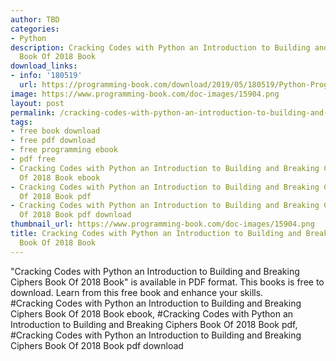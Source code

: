 ```yaml
---
author: TBD
categories:
- Python
description: Cracking Codes with Python an Introduction to Building and Breaking Ciphers
  Book Of 2018 Book
download_links:
- info: '180519'
  url: https://programming-book.com/download/2019/05/180519/Python-Programming123uo00es0153.pdf
image: https://www.programming-book.com/doc-images/15904.png
layout: post
permalink: /cracking-codes-with-python-an-introduction-to-building-and-breaking-ciphers-book.html
tags:
- free book download
- free pdf download
- free programming ebook
- pdf free
- Cracking Codes with Python an Introduction to Building and Breaking Ciphers Book
  Of 2018 Book ebook
- Cracking Codes with Python an Introduction to Building and Breaking Ciphers Book
  Of 2018 Book pdf
- Cracking Codes with Python an Introduction to Building and Breaking Ciphers Book
  Of 2018 Book pdf download
thumbnail_url: https://www.programming-book.com/doc-images/15904.png
title: Cracking Codes with Python an Introduction to Building and Breaking Ciphers
  Book Of 2018 Book
---
```


 
<div class="item-desc text-justify">
  "Cracking Codes with Python an Introduction to Building and Breaking Ciphers Book Of 2018 Book" is available in PDF format. This books is free to download. Learn from this free book and enhance your skills.
  <br>
  #Cracking Codes with Python an Introduction to Building and Breaking Ciphers Book Of 2018 Book ebook, #Cracking Codes with Python an Introduction to Building and Breaking Ciphers Book Of 2018 Book pdf, #Cracking Codes with Python an Introduction to Building and Breaking Ciphers Book Of 2018 Book pdf download
</div>